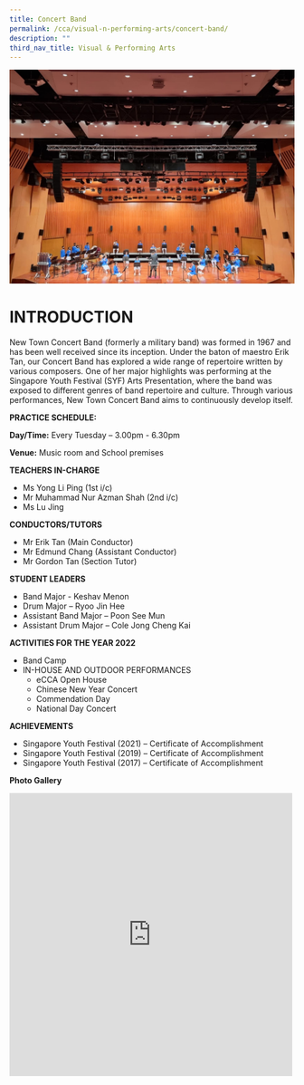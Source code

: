 ```yaml
---
title: Concert Band
permalink: /cca/visual-n-performing-arts/concert-band/
description: ""
third_nav_title: Visual & Performing Arts
---
```

![](/images/concert%20band%20header.jpg)
# INTRODUCTION

New Town Concert Band (formerly a military band) was formed in 1967 and has been well received since its inception. Under the baton of maestro Erik Tan, our Concert Band has explored a wide range of repertoire written by various composers. One of her major highlights was performing at the Singapore Youth Festival (SYF) Arts Presentation, where the band was exposed to different genres of band repertoire and culture. Through various performances, New Town Concert Band aims to continuously develop itself.
 
**PRACTICE SCHEDULE:**

**Day/Time:** Every Tuesday – 3.00pm - 6.30pm

**Venue:** Music room and School premises

**TEACHERS IN-CHARGE**

* Ms Yong Li Ping (1st i/c)
* Mr Muhammad Nur Azman Shah (2nd i/c)
* Ms Lu Jing

**CONDUCTORS/TUTORS**

* Mr Erik Tan (Main Conductor)
* Mr Edmund Chang (Assistant Conductor)
* Mr Gordon Tan (Section Tutor)

**STUDENT LEADERS** 
* Band Major - Keshav Menon
* Drum Major – Ryoo Jin Hee
* Assistant Band Major – Poon See Mun
* Assistant Drum Major – Cole Jong Cheng Kai

**ACTIVITIES FOR THE YEAR 2022**

* Band Camp
* IN-HOUSE AND OUTDOOR PERFORMANCES
	* eCCA Open House
	* Chinese New Year Concert
	* Commendation Day
	* National Day Concert

**ACHIEVEMENTS**

* Singapore Youth Festival (2021) – Certificate of Accomplishment
* Singapore Youth Festival (2019) – Certificate of Accomplishment
* Singapore Youth Festival (2017) – Certificate of Accomplishment

**Photo Gallery**
<iframe allowfullscreen="true" height="500" width="500" frameborder="0" src="https://docs.google.com/presentation/d/e/2PACX-1vRDUvo2lCOwafTBdVmDyfis7cURu5UG68W-fsI-RYin5zXcA4zIfV5adld9KNwNBEbgQNVglDouNXdn/embed?start=true&amp;loop=true&amp;delayms=3000"></iframe>
